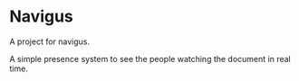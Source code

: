 # Navigus
A project for navigus.  

A simple presence system to see the people watching the document in real time.
